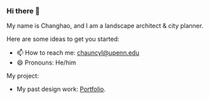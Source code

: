 ### Hi there 👋

My name is Changhao, and I am a landscape architect & city planner.

Here are some ideas to get you started:


- 📫 How to reach me: chauncyl@upenn.edu
- 😄 Pronouns: He/him
<!--
- 🔭 I’m currently working on ...
- 🌱 I’m currently learning ...
- 👯 I’m looking to collaborate on ...
- 🤔 I’m looking for help with ...
- 💬 Ask me about ...
- ⚡ Fun fact: ...
-->

My project:

- My past design work: [Portfolio](http://changhaoli.com/ "changhaoli.com").
